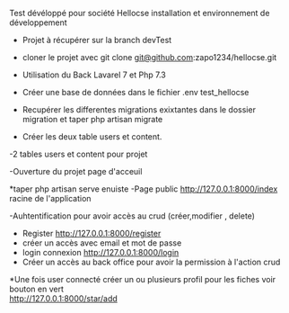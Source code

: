  Test dévéloppé pour société Hellocse
  installation et environnement de développement 
- Projet à récupérer sur la branch devTest
- cloner le projet avec git clone git@github.com:zapo1234/hellocse.git

- Utilisation du Back Lavarel 7 et Php 7.3

- Créer une base de données dans le fichier .env test_hellocse
- Recupérer les differentes migrations exixtantes dans le dossier migration et taper php artisan migrate
- Créer les deux table users et content.

-2 tables users et content pour projet

-Ouverture du projet page d'acceuil

*taper php artisan serve enuiste
-Page public  http://127.0.0.1:8000/index racine de l'application 

-Auhtentification pour avoir accès au crud (créer,modifier , delete)

- Register  http://127.0.0.1:8000/register 
- créer un accès avec email et mot de passe 
- login connexion http://127.0.0.1:8000/login 
- Créer un accès au back office pour avoir la permission à l'action crud

*Une fois user connecté créer un ou plusieurs  profil pour les fiches  voir bouton en vert  
http://127.0.0.1:8000/star/add
